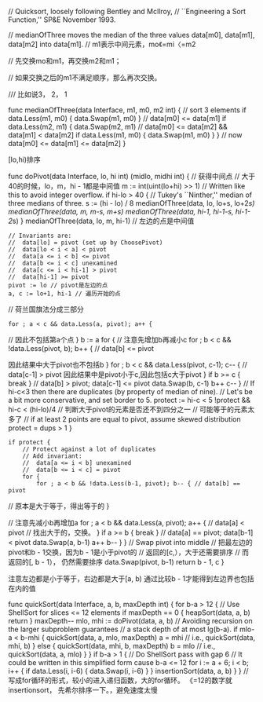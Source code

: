 // Quicksort, loosely following Bentley and McIlroy,
// ``Engineering a Sort Function,'' SP&E November 1993.

// medianOfThree moves the median of the three values data[m0], data[m1], data[m2] into data[m1].
// m1表示中间元素，mo《=mi〈=m2

// 先交换mo和m1，再交换m2和m1；

// 如果交换之后的m1不满足顺序，那么再次交换。

/// 比如说3， 2， 1

func medianOfThree(data Interface, m1, m0, m2 int) {
	// sort 3 elements
	if data.Less(m1, m0) {
		data.Swap(m1, m0)
	}
	// data[m0] <= data[m1]
	if data.Less(m2, m1) {
		data.Swap(m2, m1)
		// data[m0] <= data[m2] && data[m1] < data[m2]
		if data.Less(m1, m0) {
			data.Swap(m1, m0)
		}
	}
	// now data[m0] <= data[m1] <= data[m2]
}


[lo,hi)排序


func doPivot(data Interface, lo, hi int) (midlo, midhi int) {
// 获得中间点
// 大于40的时候，lo，m，hi - 1都是中间值
	m := int(uint(lo+hi) >> 1) // Written like this to avoid integer overflow.
	if hi-lo > 40 {
		// Tukey's ``Ninther,'' median of three medians of three.
		s := (hi - lo) / 8
		medianOfThree(data, lo, lo+s, lo+2*s)
		medianOfThree(data, m, m-s, m+s)
		medianOfThree(data, hi-1, hi-1-s, hi-1-2*s)
	}
	medianOfThree(data, lo, m, hi-1)
// 左边的点是中间值

	// Invariants are:
	//	data[lo] = pivot (set up by ChoosePivot)
	//	data[lo < i < a] < pivot
	//	data[a <= i < b] <= pivot
	//	data[b <= i < c] unexamined
	//	data[c <= i < hi-1] > pivot
	//	data[hi-1] >= pivot
	pivot := lo // pivot是左边的点
	a, c := lo+1, hi-1 // 遍历开始的点
// 荷兰国旗法分成三部分

	for ; a < c && data.Less(a, pivot); a++ {
// 因此不包括第a个点
	}
	b := a
	for {
// 注意先增加b再减小c
		for ; b < c && !data.Less(pivot, b); b++ { // data[b] <= pivot

因此结果中大于pivot也不包括b
		}
		for ; b < c && data.Less(pivot, c-1); c-- { // data[c-1] > pivot
因此结果中是pivot小于c,因此包括c大于pivot
		}
		if b >= c {
			break
		}
		// data[b] > pivot; data[c-1] <= pivot
		data.Swap(b, c-1)
		b++
		c--
	}
	// If hi-c<3 then there are duplicates (by property of median of nine).
	// Let's be a bit more conservative, and set border to 5.
	protect := hi-c < 5
!protect && hi-c < (hi-lo)/4
// 判断大于pivot的元素是否还不到四分之一
// 可能等于的元素太多了
		// if at least 2 points are equal to pivot, assume skewed distribution
		protect = dups > 1
	}

	if protect {
		// Protect against a lot of duplicates
		// Add invariant:
		//	data[a <= i < b] unexamined
		//	data[b <= i < c] = pivot
		for {
			for ; a < b && !data.Less(b-1, pivot); b-- { // data[b] == pivot
// 原本是大于等于，得出等于的
			}

// 注意先减小b再增加a
			for ; a < b && data.Less(a, pivot); a++ { // data[a] < pivot
// 找出大于的，交换。
			}
			if a >= b {
				break
			}
			// data[a] == pivot; data[b-1] < pivot
			data.Swap(a, b-1)
			a++
			b--
		}
	}
	// Swap pivot into middle
// 把最左边的pivot和b - 1交换，因为b - 1是小于pivot的
// 返回的[c,），大于还需要排序
// 而返回的[, b - 1）， 仍然需要排序
	data.Swap(pivot, b-1)
	return b - 1, c
}

注意左边都是小于等于，右边都是大于[a, b)
通过比较b - 1才能得到左边界也包括在内的值

func quickSort(data Interface, a, b, maxDepth int) {
	for b-a > 12 { // Use ShellSort for slices <= 12 elements
		if maxDepth == 0 {
			heapSort(data, a, b)
			return
		}
		maxDepth--
		mlo, mhi := doPivot(data, a, b)
		// Avoiding recursion on the larger subproblem guarantees
		// a stack depth of at most lg(b-a).
		if mlo-a < b-mhi {
			quickSort(data, a, mlo, maxDepth)
			a = mhi // i.e., quickSort(data, mhi, b)
		} else {
			quickSort(data, mhi, b, maxDepth)
			b = mlo // i.e., quickSort(data, a, mlo)
		}
	}
	if b-a > 1 {
		// Do ShellSort pass with gap 6
		// It could be written in this simplified form cause b-a <= 12
		for i := a + 6; i < b; i++ {
			if data.Less(i, i-6) {
				data.Swap(i, i-6)
			}
		}
		insertionSort(data, a, b)
	}
}
// 写成for循环的形式，较小的进入递归函数，大的for循环。
《=12的数字就insertionsort，
先希尔排序一下。，避免速度太慢